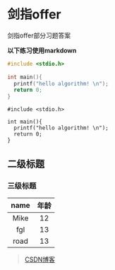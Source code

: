 # 剑指offer
剑指offer部分习题答案

**以下练习使用markdown**

```C++
#include <stdio.h>
    
int main(){
  printf("hello algorithm! \n");
  return 0;
}
```
    
    #include <stdio.h>
    
    int main(){
      printf("hello algorithm! \n");
      return 0;
    }
    
## 二级标题
### 三级标题

|name      | 年龄    |
|:--------:|:--------:
|Mike      |12  |
|fgl       | 13 |
|road      | 13 |

>[CSDN博客](https://blog.csdn.net/baidu_35679960)
